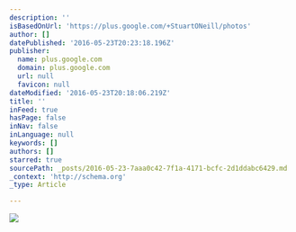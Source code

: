 ```yaml
---
description: ''
isBasedOnUrl: 'https://plus.google.com/+StuartONeill/photos'
author: []
datePublished: '2016-05-23T20:23:18.196Z'
publisher:
  name: plus.google.com
  domain: plus.google.com
  url: null
  favicon: null
dateModified: '2016-05-23T20:18:06.219Z'
title: ''
inFeed: true
hasPage: false
inNav: false
inLanguage: null
keywords: []
authors: []
starred: true
sourcePath: _posts/2016-05-23-7aaa0c42-7f1a-4171-bcfc-2d1ddabc6429.md
_context: 'http://schema.org'
_type: Article

---
```

![](https://lh3.googleusercontent.com/Dqees7Ag8sA3jhKoZQ_NU_Pa7qPMo4xcK54ArqziLYA1G-MJUViYNy5RLVabwi2GuyLi76L4=w460-h259-p-no)